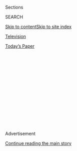 <div id="app">

<div>

<div>

<div>

<div class="NYTAppHideMasthead css-1q2w90k e1suatyy0">

<div class="section css-ui9rw0 e1suatyy2">

<div class="css-eph4ug er09x8g0">

<div class="css-6n7j50">

</div>

<span class="css-1dv1kvn">Sections</span>

<div class="css-10488qs">

<span class="css-1dv1kvn">SEARCH</span>

</div>

[Skip to content](#site-content)[Skip to site
index](#site-index)

</div>

<div id="masthead-section-label" class="css-1wr3we4 eaxe0e00">

[Television](https://www.nytimes.com/section/arts/television)

</div>

<div class="css-10698na e1huz5gh0">

</div>

</div>

<div id="masthead-bar-one" class="section hasLinks css-15hmgas e1csuq9d3">

<div class="css-uqyvli e1csuq9d0">

</div>

<div class="css-1uqjmks e1csuq9d1">

</div>

<div class="css-9e9ivx">

[](https://myaccount.nytimes.com/auth/login?response_type=cookie&client_id=vi)

</div>

<div class="css-1bvtpon e1csuq9d2">

[Today’s
Paper](https://www.nytimes.com/section/todayspaper)

</div>

</div>

</div>

</div>

<div data-aria-hidden="false">

<div id="site-content" data-role="main">

<div>

<div class="css-1aor85t" style="opacity:0.000000001;z-index:-1;visibility:hidden">

<div class="css-1hqnpie">

<div class="css-epjblv">

<span class="css-17xtcya">[Television](/section/arts/television)</span><span class="css-x15j1o">|</span><span class="css-fwqvlz">The
Best Movies and TV Shows Coming to Netflix, Amazon and More in
August</span>

</div>

<div class="css-k008qs">

<div class="css-1iwv8en">

<span class="css-18z7m18"></span>

<div>

</div>

</div>

<span class="css-1n6z4y">https://nyti.ms/39ILvKx</span>

<div class="css-1705lsu">

<div class="css-4xjgmj">

<div class="css-4skfbu" data-role="toolbar" data-aria-label="Social Media Share buttons, Save button, and Comments Panel with current comment count" data-testid="share-tools">

  - 
  - 
  - 
  - 
    
    <div class="css-6n7j50">
    
    </div>

  - 

</div>

</div>

</div>

</div>

</div>

</div>

<div id="NYT_TOP_BANNER_REGION" class="css-13pd83m">

</div>

<div id="top-wrapper" class="css-1sy8kpn">

<div id="top-slug" class="css-l9onyx">

Advertisement

</div>

[Continue reading the main
story](#after-top)

<div class="ad top-wrapper" style="text-align:center;height:100%;display:block;min-height:250px">

<div id="top" class="place-ad" data-position="top" data-size-key="top">

</div>

</div>

<div id="after-top">

</div>

</div>

<div>

<div id="sponsor-wrapper" class="css-1hyfx7x">

<div id="sponsor-slug" class="css-19vbshk">

Supported by

</div>

[Continue reading the main
story](#after-sponsor)

<div id="sponsor" class="ad sponsor-wrapper" style="text-align:center;height:100%;display:block">

</div>

<div id="after-sponsor">

</div>

</div>

<div class="css-186x18t">

</div>

<div class="css-1vkm6nb ehdk2mb0">

# The Best Movies and TV Shows Coming to Netflix, Amazon and More in August

</div>

Every month, subscription streaming services add a new batch of titles
to their libraries. Here are our picks for August.

<div class="css-18e8msd">

<div class="css-vp77d3 epjyd6m0">

<div class="css-1baulvz">

By <span class="css-1baulvz last-byline" itemprop="name">Noel
Murray</span>

</div>

</div>

  - July 31,
    2020

  - 
    
    <div class="css-4xjgmj">
    
    <div class="css-d8bdto" data-role="toolbar" data-aria-label="Social Media Share buttons, Save button, and Comments Panel with current comment count" data-testid="share-tools">
    
      - 
      - 
      - 
      - 
        
        <div class="css-6n7j50">
        
        </div>
    
      - 
    
    </div>
    
    </div>

</div>

</div>

<div class="section meteredContent css-1r7ky0e" name="articleBody" itemprop="articleBody">

<div class="css-1fanzo5 StoryBodyCompanionColumn">

<div class="css-53u6y8">

*For more recommendations on what to stream, sign up for our*
[*twice-weekly Watching newsletter
here*](https://www.nytimes.com/newsletters/watching)*.*

In most years, August is kind of an afterthought on the entertainment
calendar. It arrives too early for the fall TV season, and too late for
the big summer blockbuster movies. But this year, the streaming services
are offering a fairly robust and eclectic August lineup, running the
gamut from acclaimed documentaries to long-awaited animated comedies to
the return of an influential reality competition series.

Here are our picks for the best new films and TV shows premiering this
month, plus a roundup of some of the other notable titles that will be
available to stream. (Note: Streaming services occasionally change
schedules without giving notice.)

## New to Apple TV+

</div>

</div>

<div class="css-79elbk" data-testid="photoviewer-wrapper">

<div class="css-z3e15g" data-testid="photoviewer-wrapper-hidden">

</div>

<div class="css-1a48zt4 ehw59r15" data-testid="photoviewer-children">

![<span class="css-16f3y1r e13ogyst0" data-aria-hidden="true">The series
“Ted Lasso” will premiere on Apple TV+ on Aug. 14. From left, Nick
Mohammed, Jason Sudeikis and Brendan
Hunt.</span><span class="css-cnj6d5 e1z0qqy90" itemprop="copyrightHolder"><span class="css-1ly73wi e1tej78p0">Credit...</span><span>Christian
Black/Apple
TV+</span></span>](https://static01.nyt.com/images/2020/08/01/multimedia/01streamaugust1/merlin_175127256_c78e620b-ca85-4153-91c9-adee0a480817-articleLarge.jpg?quality=75&auto=webp&disable=upscale)

</div>

</div>

<div class="css-1fanzo5 StoryBodyCompanionColumn">

<div class="css-53u6y8">

**‘Boys State’**

**Starts streaming:** Aug. 14

While adults with diverging political views often separate themselves
into bubbles, their kids often go to school together, discussing the big
issues in class and in the cafeteria. The documentary “Boys State”
suggests that the younger generation may be better off than their
bickering elders, because they actually talk to one another. The
directors Jesse Moss and Amanda McBaine cover an annual Texas tradition:
a gathering of whip-smart, opinionated teenage boys, who spend a few
days at the State Capitol acting as a kind of mock legislature,
practicing building coalitions and drafting their own pretend laws. The
filmmakers don’t push any agenda here, aside from showing that young
people are often flexible and good-hearted enough to hear one another
out — and to remain friends when they’re done arguing.

</div>

</div>

<div class="css-1fanzo5 StoryBodyCompanionColumn">

<div class="css-53u6y8">

**‘Ted Lasso’**

**Starts streaming:** Aug. 14

A collaboration between the “Scrubs” creator Bill Lawrence and the
former “Saturday Night Live” comedian Jason Sudeikis, the
fish-out-of-water dramedy “Ted Lasso” is about a gung-ho American
college football coach who’s been hired to manage an English Premier
League soccer team — even though he knows nothing about the game. The
premise has a bit in common with the baseball movie “Major League.”
Lasso (Sudeikis) has been brought overseas by a vengeful owner, who
wants to run her club into the ground. But Lawrence and Sudeikis invest
old underdog sports clichés with real soul, turning a broadly comic
character into a complex person, dealing with some deep regrets with the
help of a good heart and a stubborn
will.

## New to Netflix

</div>

</div>

<div class="css-79elbk" data-testid="photoviewer-wrapper">

<div class="css-z3e15g" data-testid="photoviewer-wrapper-hidden">

</div>

<div class="css-1a48zt4 ehw59r15" data-testid="photoviewer-children">

<div class="css-1xdhyk6 erfvjey0">

<span class="css-1ly73wi e1tej78p0">Image</span>

<div class="css-zjzyr8">

<div data-testid="lazyimage-container" style="height:257.1333333333334px">

</div>

</div>

</div>

<span class="css-16f3y1r e13ogyst0" data-aria-hidden="true">The waiting
ends for “Lucifer” fans as the series, with Tom Ellis and Lauren German,
finally returns on Aug.
21.</span><span class="css-cnj6d5 e1z0qqy90" itemprop="copyrightHolder"><span class="css-1ly73wi e1tej78p0">Credit...</span><span>John
P. Fleenor/Netflix</span></span>

</div>

</div>

<div class="css-1fanzo5 StoryBodyCompanionColumn">

<div class="css-53u6y8">

**‘Wizards: Tales of Arcadia’**

**Starts streaming:** Aug. 7

An epic animated fantasy trilogy — which began with “Trollhunters” and
continued with “3Below” — now concludes with “Wizards,” a fast-paced and
lighthearted sword-and-sorcery saga that brings back the major
characters from the previous series. This time, the adventuring teens
from Arcadia Oaks find themselves skipping across time, facing off
against the heroes and villains of King Arthur’s Camelot. The latest
episodes are action-packed and filled with tween-friendly humor. But the
core appeal of “Tales of Arcadia” remains similar to the movies of one
of the show’s creators, Guillermo del Toro, in that the trilogy features
a dense and deeply imagined mythology, populated by humans and
supernatural creatures who sometimes make mistakes — but who always keep
bravely trying to save their world.

**‘Lucifer’ Season 5, Part 1**

**Starts streaming:** Aug. 21

The cult series “Lucifer” seems to have built a larger and more devoted
audience ever since Netflix saved the show, following Fox’s 2018
cancellation. Those fans — old and new — have been waiting patiently for
more than a year for the aftermath to season 4’s dramatic ending. When
the supernatural procedural left off, the antihero Lucifer (yes, the
literal devil himself) made the decision to abandon his life of partying
and crime-solving on Earth to return to his throne in an increasingly
chaotic and dangerous Hell. Season 5 begins with an episode titled
“Really Sad Devil Guy,” which is a good indicator that this series
will be as wild and witty as ever.

**Also arriving:**

**Aug. 3**

“Immigration Nation”

**Aug. 4**

“Sam Jay: 3 in the Morning”

**Aug. 6**

“The Rain” Season 3

**Aug. 7**

“Work It”

**Aug. 14**

</div>

</div>

<div class="css-1fanzo5 StoryBodyCompanionColumn">

<div class="css-53u6y8">

“The Great Heist”

“Project Power”

**Aug. 20**

“John Was Trying to Contact Aliens”

**Aug. 21**

“Hoops”

“The Sleepover”

**Aug. 27**

“Aggretsuko” Season
3

## New to Disney+

</div>

</div>

<div class="css-79elbk" data-testid="photoviewer-wrapper">

<div class="css-z3e15g" data-testid="photoviewer-wrapper-hidden">

</div>

<div class="css-1a48zt4 ehw59r15" data-testid="photoviewer-children">

<div class="css-1xdhyk6 erfvjey0">

<span class="css-1ly73wi e1tej78p0">Image</span>

<div class="css-zjzyr8">

<div data-testid="lazyimage-container" style="height:217.82222222222222px">

</div>

</div>

</div>

<span class="css-16f3y1r e13ogyst0" data-aria-hidden="true">Phineas,
Candace and Ferb in “Phineas and Ferb the Movie: Candace Against the
Universe.”</span><span class="css-cnj6d5 e1z0qqy90" itemprop="copyrightHolder"><span class="css-1ly73wi e1tej78p0">Credit...</span><span>Disney+</span></span>

</div>

</div>

<div class="css-1fanzo5 StoryBodyCompanionColumn">

<div class="css-53u6y8">

**‘Phineas and Ferb the Movie: Candace Against the Universe’**

**Starts streaming:** Aug. 28

It’s hard to imagine a more welcome relief from this emotionally
draining quarantine summer than a new made-for-TV movie spinoff from the
Disney Channel animated series “Phineas and Ferb.” A godsend to parents
from its 2007 debut until its final episode in 2015, “Phineas and Ferb”
follows the way-out adventures of two preteen genius stepbrothers who
concoct amazing inventions and sing catchy songs — all while their pet
platypus works undercover as a secret agent, thwarting a painfully
neurotic mad scientist. In “Candace Against the Universe,” the boys and
their friends travel into space to save their perpetually irritable
older sister, who’s been abducted by aliens … but who actually may be
happier on another planet.

**Also arriving:**

**Aug. 7**

“Howard”

**Aug. 14**

“The One and Only Ivan”

“Weird but True\!” Season
3

## New to Hulu

</div>

</div>

<div class="css-79elbk" data-testid="photoviewer-wrapper">

<div class="css-z3e15g" data-testid="photoviewer-wrapper-hidden">

</div>

<div class="css-1a48zt4 ehw59r15" data-testid="photoviewer-children">

<div class="css-1xdhyk6 erfvjey0">

<span class="css-1ly73wi e1tej78p0">Image</span>

<div class="css-zjzyr8">

<div data-testid="lazyimage-container" style="height:257.77777777777777px">

</div>

</div>

</div>

<span class="css-16f3y1r e13ogyst0" data-aria-hidden="true">From left,
Skyler Gisondo, Dexter Darden and Eduardo Franco in “The
Binge.”</span><span class="css-cnj6d5 e1z0qqy90" itemprop="copyrightHolder"><span class="css-1ly73wi e1tej78p0">Credit...</span><span>Paul
Viggiano/Hulu</span></span>

</div>

</div>

<div class="css-1fanzo5 StoryBodyCompanionColumn">

<div class="css-53u6y8">

**‘The Binge’**

**Starts streaming:** Aug. 28

“The Purge” meets “Dazed and Confused” in this raunchy high school
romantic comedy, set in a world where all intoxicants are illegal — even
for adults — except for one night a year. The talented young actor
Skyler Gisondo plays Griffin, a likable but overly anxious 18-year-old,
who is not as eager as his classmates to enjoy his first night of
getting hammered (and, if all goes well, fooling around). Vince Vaughn
plays a stern, foul-mouthed principal who’s also the father of the girl
Griffin likes. “The Binge” will seem very familiar to anyone who’s seen
a lot of movies like “Superbad” and “American Pie.” But while it’s
hardly a new classic in the teens-on-the-make genre, it’s an enjoyable
throwback, aided greatly by Gisondo and Vaughn’s spirited performances.

**Also arriving:**

**Aug. 3**

“Ordinary Love”

**Aug. 6**

“The Peanut Butter Falcon”

“Slay the Dragon”

**Aug. 7**

“The New York Times Presents: This Is Dominic Fike: The Next Big Thing?”

</div>

</div>

<div class="css-1fanzo5 StoryBodyCompanionColumn">

<div class="css-53u6y8">

**Aug. 20**

“Daffodils”

**Aug. 21**

“Find Me in Paris” Season
3

## New to Amazon

</div>

</div>

<div class="css-79elbk" data-testid="photoviewer-wrapper">

<div class="css-z3e15g" data-testid="photoviewer-wrapper-hidden">

</div>

<div class="css-1a48zt4 ehw59r15" data-testid="photoviewer-children">

<div class="css-1xdhyk6 erfvjey0">

<span class="css-1ly73wi e1tej78p0">Image</span>

<div class="css-zjzyr8">

<div data-testid="lazyimage-container" style="height:257.77777777777777px">

</div>

</div>

</div>

<span class="css-16f3y1r e13ogyst0" data-aria-hidden="true">A scene from
“World’s Toughest Race: Eco-Challenge
Fiji.”</span><span class="css-cnj6d5 e1z0qqy90" itemprop="copyrightHolder"><span class="css-1ly73wi e1tej78p0">Credit...</span><span>Andy
Mann/Amazon</span></span>

</div>

</div>

<div class="css-1fanzo5 StoryBodyCompanionColumn">

<div class="css-53u6y8">

**‘World’s Toughest Race: Eco-Challenge Fiji’**

**Starts streaming:** Aug. 14

Before “Survivor,” “The Amazing Race,” “Naked and Afraid” and just about
every other extreme outdoor reality competition, the cable series
“Eco-Challenge” introduced TV audiences in the late 1990s to the
phenomenon of athletes and ordinary folks enduring extended, intense
physical and mental contests in the wild. Now the producer Mark Burnett
is bringing the concept back with “World’s Toughest Race: Eco-Challenge
Fiji” which, like the earlier versions of the series, is a multipart
documentary about an especially strenuous race. This time, more than 60
teams from around the world spend 11 consecutive days scrambling across
steep mountains, overgrown brush and multiple bodies of water. Hosted by
Bear Grylls, “World’s Toughest Race” balances extreme sports drama with
intimate personal profiles. This new series emphasizes the wide variety
of people — including an aging competitor with Alzheimer’s disease and
racers of many different ethnicities and genders — who are driven to
test themselves.

**Also arriving:**

**Aug. 5**

“Arkansas”

**Aug. 6**

“The Peanut Butter Falcon”

**Aug. 7**

“Jessy and Nessy”

“Pan y Circo”

**Aug. 10**

“Capone”

**Aug. 21**

“Chemical Hearts”

**Aug. 28**

“Prime Rewind: Inside ‘The
Boys’”

## New to HBO

</div>

</div>

<div class="css-79elbk" data-testid="photoviewer-wrapper">

<div class="css-z3e15g" data-testid="photoviewer-wrapper-hidden">

</div>

<div class="css-1a48zt4 ehw59r15" data-testid="photoviewer-children">

<div class="css-1xdhyk6 erfvjey0">

<span class="css-1ly73wi e1tej78p0">Image</span>

<div class="css-zjzyr8">

<div data-testid="lazyimage-container" style="height:248.75555555555556px">

</div>

</div>

</div>

<span class="css-16f3y1r e13ogyst0" data-aria-hidden="true">Seth Rogen
as both Ben and Herschel Greenbaum in “An American
Pickle.”</span><span class="css-cnj6d5 e1z0qqy90" itemprop="copyrightHolder"><span class="css-1ly73wi e1tej78p0">Credit...</span><span>Hopper
Stone/HBO Max</span></span>

</div>

</div>

<div class="css-1fanzo5 StoryBodyCompanionColumn">

<div class="css-53u6y8">

**‘An American Pickle’**

**Starts streaming:** Aug. 6

HBO Max’s first feature film is this offbeat comedy, written by the
humorist Simon Rich and directed by Brandon Trost, an accomplished
cinematographer making his feature-directorial debut. Based on Rich’s
gently absurdist short story “Sell Out,” the movie stars Seth Rogen in
two roles: as a lonely Brooklyn-based app designer named Ben, and as his
great-grandfather Herschel, a European Jewish immigrant who’s been
perfectly preserved in a pickle vat for 100 years. Confused by the
modern world, Herschel moves in with Ben and soon grates on his roommate
with his constant griping about the current generation’s lack of respect
for God’s laws. Trost brings some visual flair to a surprisingly twisty
story, which is ultimately about how family legacies matter — even if
family members themselves can be a pain in the neck.

**‘Lovecraft Country’**

**Starts streaming:** Aug. 16

Based on a Matt Ruff novel, “Lovecraft Country” presents a vision of
1950s America where the horror novelist H.P. Lovecraft’s
extra-dimensional monsters and secret cabals are indistinguishable from
the daily racism experienced by Black citizens. Jonathan Majors plays
Atticus, a pulp fiction-obsessed war veteran who joins his best friend,
Letitia (Jurnee Smollett-Bell), and his uncle George (Courtney B. Vance)
on a road trip across the south. Determined not to cower before the
white establishment, the three soon find themselves targeted by a
shadowy cult, in a gripping and eerie story that makes the recent past
look as sinister as any haunted house.

</div>

</div>

<div class="css-1fanzo5 StoryBodyCompanionColumn">

<div class="css-53u6y8">

**Also arriving:**

**Aug. 1**

“Jojo Rabbit”

**Aug. 4**

“The Swamp”

**Aug. 8**

“Richard Jewell”

**Aug. 11**

“Hard Knocks: Los Angeles”

**Aug. 22**

“Queen & Slim”

**Aug. 27**

“Ravi Patel’s Pursuit of
Happiness”

## New to CBS All Access

</div>

</div>

<div class="css-79elbk" data-testid="photoviewer-wrapper">

<div class="css-z3e15g" data-testid="photoviewer-wrapper-hidden">

</div>

<div class="css-1a48zt4 ehw59r15" data-testid="photoviewer-children">

<div class="css-1xdhyk6 erfvjey0">

<span class="css-1ly73wi e1tej78p0">Image</span>

<div class="css-zjzyr8">

<div data-testid="lazyimage-container" style="height:217.82222222222222px">

</div>

</div>

</div>

<span class="css-16f3y1r e13ogyst0" data-aria-hidden="true">From left,
Ensigns Rutherford, Mariner, Boimler and Tendi in “Star Trek: Lower
Decks.”</span><span class="css-cnj6d5 e1z0qqy90" itemprop="copyrightHolder"><span class="css-1ly73wi e1tej78p0">Credit...</span><span>CBS
All Access</span></span>

</div>

</div>

<div class="css-1fanzo5 StoryBodyCompanionColumn">

<div class="css-53u6y8">

**‘Star Trek: Lower Decks’**

**Starts streaming:** Aug. 6

Fans of both “Star Trek” and “Rick and Morty” should enjoy the new
animated series “Star Trek: Lower Decks,” a comic take on the Trek-verse
created by Mike McMahan. As the title implies, the show follows
Starfleet’s redshirt ensigns, who handle a starship’s mop-up duty and
mundane day-to-day functions while their officers are off having
swashbuckling escapades on distant planets. McMahan has a wry, dark
sense of humor (seen recently on Hulu’s adult cartoon “Solar Opposites,”
which he created with his longtime “Rick and Morty” collaborator Justin
Roiland); but he also has a love for the conventions of science fiction,
which he spoofs knowingly and keenly.

</div>

</div>

</div>

<div>

</div>

<div>

</div>

<div>

</div>

<div>

<div id="bottom-wrapper" class="css-1ede5it">

<div id="bottom-slug" class="css-l9onyx">

Advertisement

</div>

[Continue reading the main
story](#after-bottom)

<div id="bottom" class="ad bottom-wrapper" style="text-align:center;height:100%;display:block;min-height:90px">

</div>

<div id="after-bottom">

</div>

</div>

</div>

</div>

</div>

## Site Index

<div>

</div>

## Site Information Navigation

  - [© <span>2020</span> <span>The New York Times
    Company</span>](https://help.nytimes.com/hc/en-us/articles/115014792127-Copyright-notice)

<!-- end list -->

  - [NYTCo](https://www.nytco.com/)
  - [Contact
    Us](https://help.nytimes.com/hc/en-us/articles/115015385887-Contact-Us)
  - [Work with us](https://www.nytco.com/careers/)
  - [Advertise](https://nytmediakit.com/)
  - [T Brand Studio](http://www.tbrandstudio.com/)
  - [Your Ad
    Choices](https://www.nytimes.com/privacy/cookie-policy#how-do-i-manage-trackers)
  - [Privacy](https://www.nytimes.com/privacy)
  - [Terms of
    Service](https://help.nytimes.com/hc/en-us/articles/115014893428-Terms-of-service)
  - [Terms of
    Sale](https://help.nytimes.com/hc/en-us/articles/115014893968-Terms-of-sale)
  - [Site
    Map](https://spiderbites.nytimes.com)
  - [Help](https://help.nytimes.com/hc/en-us)
  - [Subscriptions](https://www.nytimes.com/subscription?campaignId=37WXW)

</div>

</div>

</div>

</div>
